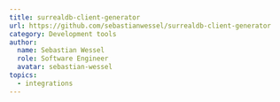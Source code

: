 ```yaml
---
title: surrealdb-client-generator
url: https://github.com/sebastianwessel/surrealdb-client-generator
category: Development tools
author:
  name: Sebastian Wessel
  role: Software Engineer
  avatar: sebastian-wessel
topics:
  - integrations
---
```


